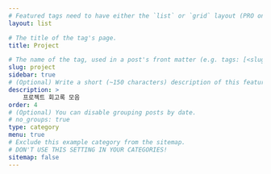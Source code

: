 ```yaml
---
# Featured tags need to have either the `list` or `grid` layout (PRO only).
layout: list

# The title of the tag's page.
title: Project

# The name of the tag, used in a post's front matter (e.g. tags: [<slug>]).
slug: project
sidebar: true
# (Optional) Write a short (~150 characters) description of this featured tag.
description: >
    프로젝트 회고록 모음
order: 4
# (Optional) You can disable grouping posts by date.
# no_groups: true
type: category
menu: true
# Exclude this example category from the sitemap.
# DON'T USE THIS SETTING IN YOUR CATEGORIES!
sitemap: false
---
```

